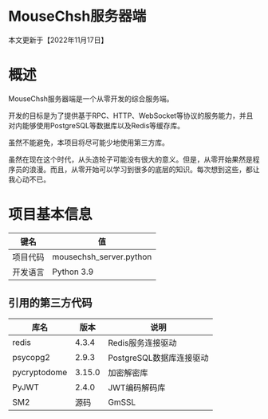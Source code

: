 # MouseChsh服务器端

本文更新于【2022年11月17日】

# 概述

MouseChsh服务器端是一个从零开发的综合服务端。

开发的目标是为了提供基于RPC、HTTP、WebSocket等协议的服务能力，并且对内能够使用PostgreSQL等数据库以及Redis等缓存库。

虽然不能避免，本项目将尽可能少地使用第三方库。

虽然在现在这个时代，从头造轮子可能没有很大的意义。但是，从零开始果然是程序员的浪漫。而且，从零开始可以学习到很多的底层的知识。每次想到这些，都让我心动不已。

# 项目基本信息

| 键名     | 值                      |
| -------- | ----------------------- |
| 项目代码 | mousechsh_server.python |
| 开发语言 | Python 3.9              |

## 引用的第三方代码

| 库名         | 版本   | 说明                     |
| ------------ | ------ | ------------------------ |
| redis        | 4.3.4  | Redis服务连接驱动        |
| psycopg2     | 2.9.3  | PostgreSQL数据库连接驱动 |
| pycryptodome | 3.15.0 | 加密解密库               |
| PyJWT        | 2.4.0  | JWT编码解码库            |
| SM2          | 源码   | GmSSL                    |
